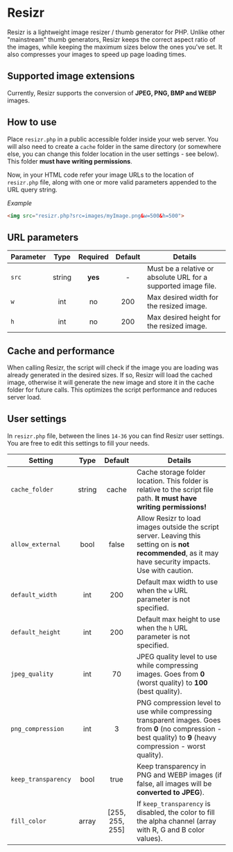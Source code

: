 # Resizr
Resizr is a lightweight image resizer / thumb generator for PHP. Unlike other "mainstream" thumb generators, Resizr keeps the correct aspect ratio of the images, while keeping the maximum sizes below the ones you've set. It also compresses your images to speed up page loading times.

## Supported image extensions
Currently, Resizr supports the conversion of **JPEG, PNG, BMP and WEBP** images.

## How to use
Place `resizr.php` in a public accessible folder inside your web server. You will also need to create a `cache` folder in the same directory (or somewhere else, you can change this folder location in the user settings - see below). This folder **must have writing permissions**.

Now, in your HTML code refer your image URLs to the location of `resizr.php` file, along with one or more valid parameters appended to the URL query string.

_Example_

```html
<img src="resizr.php?src=images/myImage.png&w=500&h=500">
```

## URL parameters
Parameter|Type|Required|Default|Details
---|:---:|:---:|:---:|---
`src`|string|**yes**|-|Must be a relative or absolute URL for a supported image file.
`w`|int|no|200|Max desired width for the resized image.
`h`|int|no|200|Max desired height for the resized image.

## Cache and performance
When calling Resizr, the script will check if the image you are loading was already generated in the desired sizes. If so, Resizr will load the cached image, otherwise it will generate the new image and store it in the cache folder for future calls. This optimizes the script performance and reduces server load.

## User settings
In `resizr.php` file, between the lines `14-36` you can find Resizr user settings. You are free to edit this settings to fill your needs.

Setting|Type|Default|Details
---|:---:|:---:|---
`cache_folder`|string|cache|Cache storage folder location. This folder is relative to the script file path. **It must have writing permissions!**
`allow_external`|bool|false|Allow Resizr to load images outside the script server. Leaving this setting on is **not recommended**, as it may have security impacts. Use with caution.
`default_width`|int|200|Default max width to use when the `w` URL parameter is not specified.
`default_height`|int|200|Default max height to use when the `h` URL parameter is not specified.
`jpeg_quality`|int|70|JPEG quality level to use while compressing images. Goes from **0** (worst quality) to **100** (best quality).
`png_compression`|int|3|PNG compression level to use while compressing transparent images. Goes from **0** (no compression - best quality) to **9** (heavy compression - worst quality).
`keep_transparency`|bool|true|Keep transparency in PNG and WEBP images (if false, all images will be **converted to JPEG**).
`fill_color`|array|[255, 255, 255]|If `keep_transparency` is disabled, the color to fill the alpha channel (array with R, G and B color values).